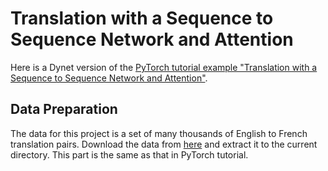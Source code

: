 # Translation with a Sequence to Sequence Network and Attention

Here is a Dynet version of the [PyTorch tutorial example "Translation with a Sequence to Sequence Network and Attention"](https://pytorch.org/tutorials/intermediate/seq2seq_translation_tutorial.html).

## Data Preparation 

The data for this project is a set of many thousands of English to French translation pairs. Download the data from [here](https://download.pytorch.org/tutorial/data.zip) and extract it to the current directory. This part is the same as that in PyTorch tutorial.
